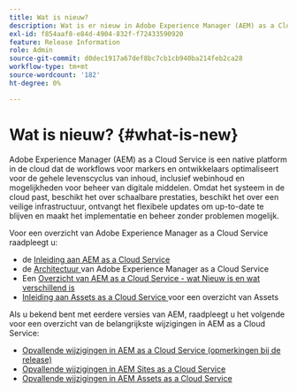 ```yaml
---
title: Wat is nieuw?
description: Wat is er nieuw in Adobe Experience Manager (AEM) as a Cloud Service.
exl-id: f854aaf8-e84d-4904-832f-f72433590920
feature: Release Information
role: Admin
source-git-commit: d0dec1917a67def8bc7cb1cb940ba214feb2ca28
workflow-type: tm+mt
source-wordcount: '182'
ht-degree: 0%

---
```


# Wat is nieuw? {#what-is-new}

Adobe Experience Manager (AEM) as a Cloud Service is een native platform in de cloud dat de workflows voor markers en ontwikkelaars optimaliseert voor de gehele levenscyclus van inhoud, inclusief webinhoud en mogelijkheden voor beheer van digitale middelen. Omdat het systeem in de cloud past, beschikt het over schaalbare prestaties, beschikt het over een veilige infrastructuur, ontvangt het flexibele updates om up-to-date te blijven en maakt het implementatie en beheer zonder problemen mogelijk.

Voor een overzicht van Adobe Experience Manager as a Cloud Service raadpleegt u:
* de [ Inleiding aan AEM as a Cloud Service ](/help/overview/introduction.md)
* de [ Architectuur ](/help/overview/architecture.md) van Adobe Experience Manager as a Cloud Service
* Een [ Overzicht van AEM as a Cloud Service - wat Nieuw is en wat verschillend is ](/help/overview/what-is-new-and-different.md)
* [ Inleiding aan Assets as a Cloud Service ](/help/assets/overview.md) voor een overzicht van Assets

Als u bekend bent met eerdere versies van AEM, raadpleegt u het volgende voor een overzicht van de belangrijkste wijzigingen in AEM as a Cloud Service:

* [Opvallende wijzigingen in AEM as a Cloud Service (opmerkingen bij de release)](/help/release-notes/aem-cloud-changes.md)
* [Opvallende wijzigingen in AEM Sites as a Cloud Service](/help/sites-cloud/sites-cloud-changes.md)
* [Opvallende wijzigingen in AEM Assets as a Cloud Service](/help/assets/assets-cloud-changes.md)
